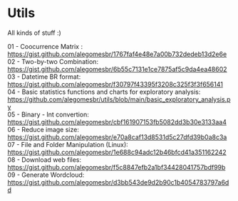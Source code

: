 # Utils
All kinds of stuff :)

01 - Coocurrence Matrix : https://gist.github.com/alegomesbr/1767faf4e48e7a00b732dedeb13d2e6e <br>
02 - Two-by-two Combination: https://gist.github.com/alegomesbr/6b55c7131e1ce7875af5c9da4ea48602 <br>
03 - Datetime BR format: https://gist.github.com/alegomesbr/f30797f43395f3208c325f3f3f656141 <br>
04 - Basic statistics functions and charts for exploratory analysis: https://github.com/alegomesbr/utils/blob/main/basic_exploratory_analysis.py <br>
05 - Binary - Int convertion: https://gist.github.com/alegomesbr/cbf161907153fb5082dd3b30e3133aa4 <br>
06 - Reduce image size: https://gist.github.com/alegomesbr/e70a8caf13d8531d5c27dfd39b0a8c3a <br>
07 - File and Folder Manipulation (Linux): https://gist.github.com/alegomesbr/1e688c94adc12b46bfcd41a351162242 <br>
08 - Download web files: https://gist.github.com/alegomesbr/f5c8847efb2a1bf34428041757bdf99b <br>
09 - Generate Wordcloud: https://gist.github.com/alegomesbr/d3bb543de9d2b90c1b4054783797a6dd <br>
